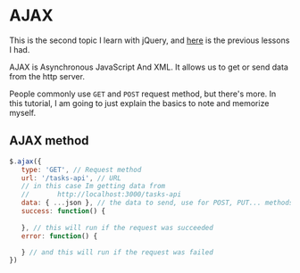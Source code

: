 # AJAX

This is the second topic I learn with jQuery, and [here](https://github.com/iwashun22/jQuery) is the previous lessons I had.

AJAX is Asynchronous JavaScript And XML. It allows us to get or send data from the http server.

People commonly use `GET` and `POST` request method, but there's more.
In this tutorial, I am going to just explain the basics to note and memorize myself.

## AJAX method

```js
$.ajax({
   type: 'GET', // Request method
   url: '/tasks-api', // URL 
   // in this case Im getting data from 
   //       http://localhost:3000/tasks-api
   data: { ...json }, // the data to send, use for POST, PUT... methods
   success: function() {
      
   }, // this will run if the request was succeeded
   error: function() {

   } // and this will run if the request was failed
})
```